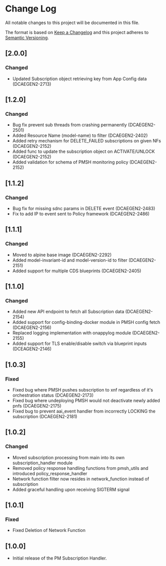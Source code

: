 # Change Log

All notable changes to this project will be documented in this file.

The format is based on [Keep a Changelog](http://keepachangelog.com/)
and this project adheres to [Semantic Versioning](http://semver.org/).


## [2.0.0]
### Changed
* Updated Subscription object retrieving key from App Config data (DCAEGEN2-2713)

## [1.2.0]
### Changed
* Bug fix prevent sub threads from crashing permanently (DCAEGEN2-2501)
* Added Resource Name (model-name) to filter (DCAEGEN2-2402)
* Added retry mechanism for DELETE_FAILED subscriptions on given NFs (DCAEGEN2-2152)
* Added func to update the subscription object on ACTIVATE/UNLOCK (DCAEGEN2-2152)
* Added validation for schema of PMSH monitoring policy (DCAEGEN2-2152)

## [1.1.2]
### Changed
* Bug fix for missing sdnc params in DELETE event (DCAEGEN2-2483)
* Fix to add IP to event sent to Policy framework (DCAEGEN2-2486)

## [1.1.1]
### Changed
* Moved to alpine base image (DCAEGEN2-2292)
* Added model-invariant-id and model-version-id to filter (DCAEGEN2-2151)
* Added support for multiple CDS blueprints (DCAEGEN2-2405) 

## [1.1.0]
### Changed
* Added new API endpoint to fetch all Subscription data (DCAEGEN2-2154)
* Added support for config-binding-docker module in PMSH config fetch (DCAEGEN2-2156)
* Replaced logging implementation with onappylog module (DCAEGEN2-2155)
* Added support for TLS enable/disable switch via blueprint inputs (DCEAGEN2-2146)

## [1.0.3]
### Fixed
* Fixed bug where PMSH pushes subscription to xnf regardless of it's orchestration status (DCAEGEN2-2173)
* Fixed bug where undeploying PMSH would not deactivate newly added pnfs (DCAEGEN2-2175)
* Fixed bug to prevent aai_event handler from incorrectly LOCKING the subscription (DCAEGEN2-2181)

## [1.0.2]
### Changed
* Moved subscription processing from main into its own subscription_handler module
* Removed policy response handling functions from pmsh_utils and introduced policy_response_handler
* Network function filter now resides in network_function instead of subscription
* Added graceful handling upon receiving SIGTERM signal

## [1.0.1]
### Fixed
* Fixed Deletion of Network Function 

## [1.0.0]

* Initial release of the PM Subscription Handler.
